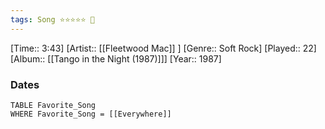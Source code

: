 ```yaml
---
tags: Song ⭐⭐⭐⭐⭐ 💛
---
```

[Time:: 3:43]
[Artist:: [[Fleetwood Mac]] ]
[Genre:: Soft Rock]
[Played:: 22]
[Album:: [[Tango in the Night (1987)]]]
[Year:: 1987]
### Dates
````dataview
TABLE Favorite_Song
WHERE Favorite_Song = [[Everywhere]]
````